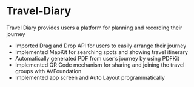 # Travel-Diary

Travel Diary provides users a platform for planning and recording their  journey
- Imported Drag and Drop API for users to easily arrange their journey
- Implemented MapKit for searching spots and showing travel itinerary
- Automatically generated PDF from user’s journey by using PDFKit
- Implemented QR Code mechanism for sharing and joining the travel groups with AVFoundation
- Implemented app screen and Auto Layout programmatically
